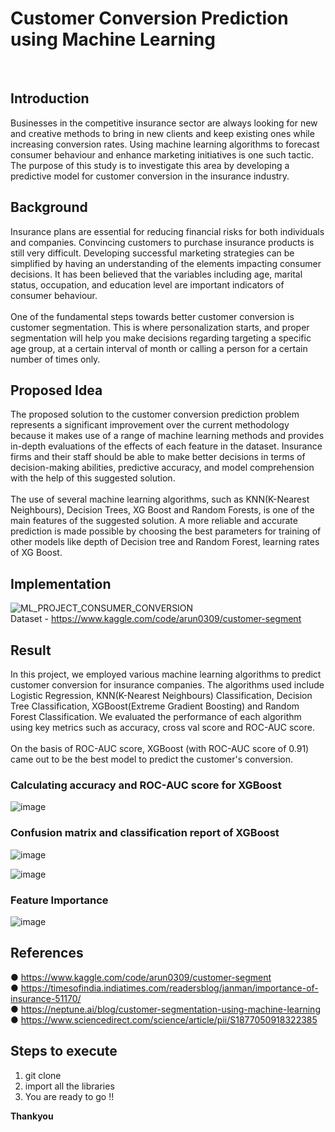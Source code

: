 # Customer Conversion Prediction using Machine Learning
<br>

## Introduction
Businesses in the competitive insurance sector are always looking for new and creative methods
to bring in new clients and keep existing ones while increasing conversion rates. Using machine
learning algorithms to forecast consumer behaviour and enhance marketing initiatives is one
such tactic. The purpose of this study is to investigate this area by developing a predictive model
for customer conversion in the insurance industry.

## Background
Insurance plans are essential for reducing financial risks for both
individuals and companies. Convincing customers to purchase insurance products is still very
difficult. Developing successful marketing strategies can be simplified by having an
understanding of the elements impacting consumer decisions. It has been believed that the
variables including age, marital status, occupation, and education level are important indicators
of consumer behaviour. <br> <br>
One of the fundamental steps towards better customer conversion is customer segmentation. This
is where personalization starts, and proper segmentation will help you make decisions regarding
targeting a specific age group, at a certain interval of month or calling a person for a certain
number of times only.

## Proposed Idea
The proposed solution to the customer conversion prediction problem represents a significant
improvement over the current methodology because it makes use of a range of machine learning
methods and provides in-depth evaluations of the effects of each feature in the dataset. Insurance firms and their staff should be able to make better decisions in terms of decision-making abilities, predictive accuracy, and model comprehension with the help of this suggested solution. <br> <br>
The use of several machine learning algorithms, such as KNN(K-Nearest Neighbours), Decision
Trees, XG Boost and Random Forests, is one of the main features of the suggested solution. A
more reliable and accurate prediction is made possible by choosing the best parameters for
training of other models like depth of Decision tree and Random Forest, learning rates of XG
Boost.

## Implementation
![ML_PROJECT_CONSUMER_CONVERSION](https://github.com/git-harshIIIT/customer_conversion_prediction/assets/107746453/c3310e19-68a8-4121-9772-fee52d46a25c)
<br>
Dataset - https://www.kaggle.com/code/arun0309/customer-segment
<br>

## Result
In this project, we employed various machine learning algorithms to predict customer conversion
for insurance companies. The algorithms used include Logistic Regression, KNN(K-Nearest
Neighbours) Classification, Decision Tree Classification, XGBoost(Extreme Gradient Boosting)
and Random Forest Classification. We evaluated the performance of each algorithm using key
metrics such as accuracy, cross val score and ROC-AUC score. <br><br>
On the basis of ROC-AUC score, XGBoost (with ROC-AUC score of 0.91) came out to be the best model to predict the customer's conversion.

### Calculating accuracy and ROC-AUC score for XGBoost
![image](https://github.com/git-harshIIIT/customer_conversion_prediction/assets/107746453/db4b57e4-c22b-40b7-9bb7-71b029961dbf)

### Confusion matrix and classification report of XGBoost
![image](https://github.com/git-harshIIIT/customer_conversion_prediction/assets/107746453/64610e0d-ecc7-4e3c-b948-7578bbb584ed)

![image](https://github.com/git-harshIIIT/customer_conversion_prediction/assets/107746453/c64f903b-d4eb-4536-8b08-6747f8def98e)

### Feature Importance 
![image](https://github.com/git-harshIIIT/customer_conversion_prediction/assets/107746453/33960393-eaed-43d9-b890-f8e090a5d4ff)

## References 
● https://www.kaggle.com/code/arun0309/customer-segment <br>
● https://timesofindia.indiatimes.com/readersblog/janman/importance-of-insurance-51170/ <br>
● https://neptune.ai/blog/customer-segmentation-using-machine-learning <br>
● https://www.sciencedirect.com/science/article/pii/S1877050918322385 <br>

## Steps to execute
1. git clone
2. import all the libraries
3. You are ready to go !!

**Thankyou**

